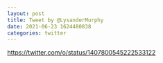 ```yaml
--- 
layout: post 
title: Tweet by @LysanderMurphy 
date: 2021-06-23 1624480838 
categories: twitter 
--- 
```

https://twitter.com/o/status/1407800545222533122